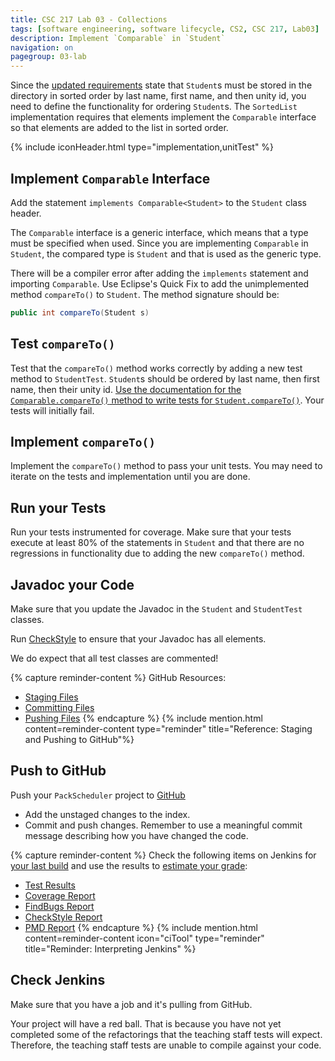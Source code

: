 ```yaml
---
title: CSC 217 Lab 03 - Collections
tags: [software engineering, software lifecycle, CS2, CSC 217, Lab03]
description: Implement `Comparable` in `Student`
navigation: on
pagegroup: 03-lab
---
```


Since the [updated requirements](03-lab-requirements) state that `Student`s must be stored in the directory in sorted order by last name, first name, and then unity id, you need to define the functionality for ordering `Student`s.  The `SortedList` implementation requires that elements implement the `Comparable` interface so that elements are added to the list in sorted order. 

{% include iconHeader.html type="implementation,unitTest" %}


## Implement `Comparable` Interface
Add the statement `implements Comparable<Student>` to the `Student` class header.  

The `Comparable` interface is a generic interface, which means that a type must be specified when used.  Since you are implementing `Comparable` in `Student`, the compared type is `Student` and that is used as the generic type.  

There will be a compiler error after adding the `implements` statement and importing `Comparable`.  Use Eclipse's Quick Fix to add the unimplemented method `compareTo()` to `Student`.  The method signature should be:

```java
public int compareTo(Student s)
```    

## Test `compareTo()`
Test that the `compareTo()` method works correctly by adding a new test method to `StudentTest`.  `Student`s should be ordered by last name, then first name, then their unity id.  [Use the documentation for the `Comparable.compareTo()` method to write tests for `Student.compareTo()`](https://docs.oracle.com/en/java/javase/11/docs/api/java.base/java/lang/Comparable.html#compareTo(T)).  Your tests will initially fail.


## Implement `compareTo()`
Implement the `compareTo()` method to pass your unit tests.  You may need to iterate on the tests and implementation until you are done.


## Run your Tests
Run your tests instrumented for coverage.  Make sure that your tests execute at least 80% of the statements in `Student` and that there are no regressions in functionality due to adding the new `compareTo()` method.  


## Javadoc your Code
Make sure that you update the Javadoc in the `Student` and `StudentTest` classes.  

Run [CheckStyle](https://pages.github.ncsu.edu/engr-csc216/guided-projects/gp1/gp1-static-analysis#checkstyle) to ensure that your Javadoc has all elements.

We do expect that all test classes are commented!

{% capture reminder-content %} 
GitHub Resources:

  * [Staging Files](https://pages.github.ncsu.edu/engr-csc-software-development/practices-tools/git/git-staging)
  * [Committing Files](https://pages.github.ncsu.edu/engr-csc-software-development/practices-tools/git/git-commit)
  * [Pushing Files](https://pages.github.ncsu.edu/engr-csc-software-development/practices-tools/git/git-push)
{% endcapture %} {% include mention.html content=reminder-content type="reminder" title="Reference: Staging and Pushing to GitHub"%} 
## Push to GitHub
Push your `PackScheduler` project to [GitHub](https://github.ncsu.edu)

  * Add the unstaged changes to the index.
  * Commit and push changes.  Remember to use a meaningful commit message describing how you have changed the code.  


{% capture reminder-content %}
Check the following items on Jenkins for [your last build](https://pages.github.ncsu.edu/engr-csc-software-development/practices-tools/jenkins/#build-summary-page) and use the results to [estimate your grade](https://pages.github.ncsu.edu/engr-csc-software-development/practices-tools/jenkins/#grade-estimation-example):

  * [Test Results](https://pages.github.ncsu.edu/engr-csc-software-development/practices-tools/jenkins/#test-results)
  * [Coverage Report](https://pages.github.ncsu.edu/engr-csc-software-development/practices-tools/jenkins/#coverage-report)
  * [FindBugs Report](https://pages.github.ncsu.edu/engr-csc-software-development/practices-tools/jenkins/#findbugs-report)
  * [CheckStyle Report](https://pages.github.ncsu.edu/engr-csc-software-development/practices-tools/jenkins/#checkstyle-report)
  * [PMD Report](https://pages.github.ncsu.edu/engr-csc-software-development/practices-tools/jenkins/#pmd-report)
{% endcapture %}
{% include mention.html content=reminder-content icon="ciTool" type="reminder" title="Reminder: Interpreting Jenkins" %}
## Check Jenkins
Make sure that you have a job and it's pulling from GitHub.

Your project will have a red ball.  That is because you have not yet completed some of the refactorings that the teaching staff tests will expect.  Therefore, the teaching staff tests are unable to compile against your code.
